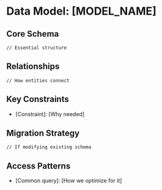 # Data Model: [MODEL_NAME]

## Core Schema
```language
// Essential structure
```

## Relationships
```language
// How entities connect
```

## Key Constraints
* [Constraint]: [Why needed]

## Migration Strategy
```language
// If modifying existing schema
```

## Access Patterns
* [Common query]: [How we optimize for it]